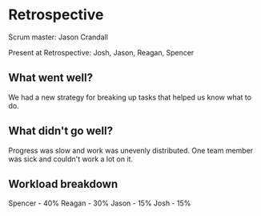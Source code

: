 # Retrospective

Scrum master: Jason Crandall

Present at Retrospective: Josh, Jason, Reagan, Spencer
## What went well?
We had a new strategy for breaking up tasks that helped us know what to do.

## What didn't go well?
Progress was slow and work was unevenly distributed. One team member was sick and couldn't work a lot on it.

## Workload breakdown
Spencer - 40%
Reagan - 30%
Jason - 15%
Josh - 15%
